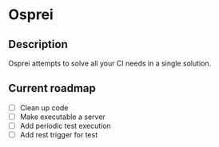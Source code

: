 # Osprei

## Description

Osprei attempts to solve all your CI needs in a single solution.

## Current roadmap

- [ ] Clean up code
- [ ] Make executable a server
- [ ] Add periodic test execution
- [ ] Add rest trigger for test
